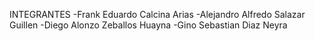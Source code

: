 INTEGRANTES 
-Frank Eduardo Calcina Arias
-Alejandro Alfredo Salazar Guillen
-Diego Alonzo Zeballos Huayna
-Gino Sebastian Diaz Neyra
